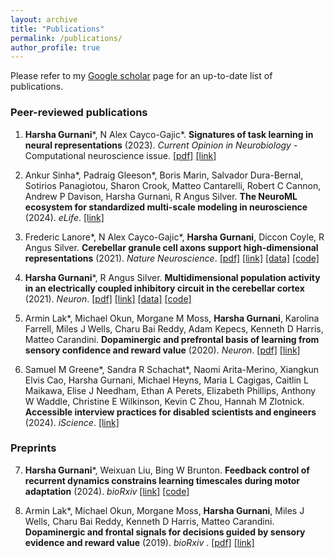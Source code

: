 ```yaml
---
layout: archive
title: "Publications"
permalink: /publications/
author_profile: true
---
```

Please refer to my [Google scholar](https://scholar.google.com/citations?user=2udZF9sAAAAJ&hl=en) page for an up-to-date list of publications.

### Peer-reviewed publications

1. **Harsha Gurnani**\*, N Alex Cayco-Gajic\*. __Signatures of task learning in neural representations__ (2023). _Current Opinion in Neurobiology_ - Computational neuroscience issue. [[pdf]](../files/Gurnani_CaycoGajic_2023.pdf) [[link]](https://www.sciencedirect.com/science/article/pii/S0959438823000843?via%3Dihub)
   
2. Ankur Sinha*, Padraig Gleeson*, Boris Marin, Salvador Dura-Bernal, Sotirios Panagiotou, Sharon Crook, Matteo Cantarelli, Robert C Cannon, Andrew P Davison, Harsha Gurnani, R Angus Silver. __The NeuroML ecosystem for standardized multi-scale modeling in neuroscience__ (2024). *eLife*. [[link]](https://elifesciences.org/reviewed-preprints/95135)

3.  Frederic Lanore\*, N Alex Cayco-Gajic\*, **Harsha Gurnani**, Diccon Coyle, R Angus Silver. __Cerebellar granule cell axons support high-dimensional representations__ (2021). *Nature Neuroscience*. [[pdf]](http://harshagurnani.github.io/files/Lanoreetal_2021.pdf) [[link]](https://www.nature.com/articles/s41593-021-00873-x) [[data]](https://rdr.ucl.ac.uk/articles/dataset/Cerebellar_granule_cell_axons_support_high_dimensional_representations/14482977)  [[code]](https://github.com/SilverLabUCL/ParallelFibres)

4. **Harsha Gurnani**\*, R Angus Silver. __Multidimensional population activity in an electrically coupled inhibitory circuit in the cerebellar cortex__ (2021). *Neuron*.  [[pdf]](http://harshagurnani.github.io/files/GurnaniSilver_2021.pdf) [[link]](https://doi.org/10.1016/j.neuron.2021.03.027) [[data]](https://rdr.ucl.ac.uk/articles/dataset/All_Preprocessed_Datasets_for_Gurnani_and_Silver_2021/14364845) [[code]](https://github.com/harshagurnani/GoCPopImaging)

5. Armin Lak\*, Michael Okun, Morgane M Moss, **Harsha Gurnani**, Karolina Farrell, Miles J Wells, Charu Bai Reddy, Adam Kepecs, Kenneth D Harris, Matteo Carandini. __Dopaminergic and prefrontal basis of learning from sensory confidence and reward value__ (2020).  *Neuron*.  [[pdf]](http://harshagurnani.github.io/files/Laketal_2020.pdf)  [[link]](https://doi.org/10.1016/j.neuron.2019.11.018)

6. Samuel M Greene\*, Sandra R Schachat\*, Naomi Arita-Merino, Xiangkun Elvis Cao, Harsha Gurnani, Michael Heyns, Maria L Cagigas, Caitlin L Maikawa, Elise J Needham, Ethan A Perets, Elizabeth Phillips, Anthony W Waddle, Christine E Wilkinson, Kevin C Zhou, Hannah M Zlotnick. __Accessible interview practices for disabled scientists and engineers__ (2024). *iScience*. [[link]](https://www.cell.com/iscience/fulltext/S2589-0042(24)01445-7)

### Preprints
7. **Harsha Gurnani**\*, Weixuan Liu, Bing W Brunton. __Feedback control of recurrent dynamics constrains learning timescales during motor adaptation__ (2024). *bioRxiv* [[link]](https://doi.org/10.1101/2024.05.24.595772) [[code]](https://github.com/harshagurnani/FeedbackControlledRNN)

8. Armin Lak\*, Michael Okun, Morgane Moss, **Harsha Gurnani**, Miles J Wells, Charu Bai Reddy, Kenneth D Harris, Matteo Carandini. __Dopaminergic and frontal signals for decisions guided by sensory evidence and reward value__ (2019).  *bioRxiv* .  [[pdf]](https://www.biorxiv.org/content/biorxiv/early/2018/09/07/411413.1.full.pdf)  [[link]](https://doi.org/10.1101/411413)
